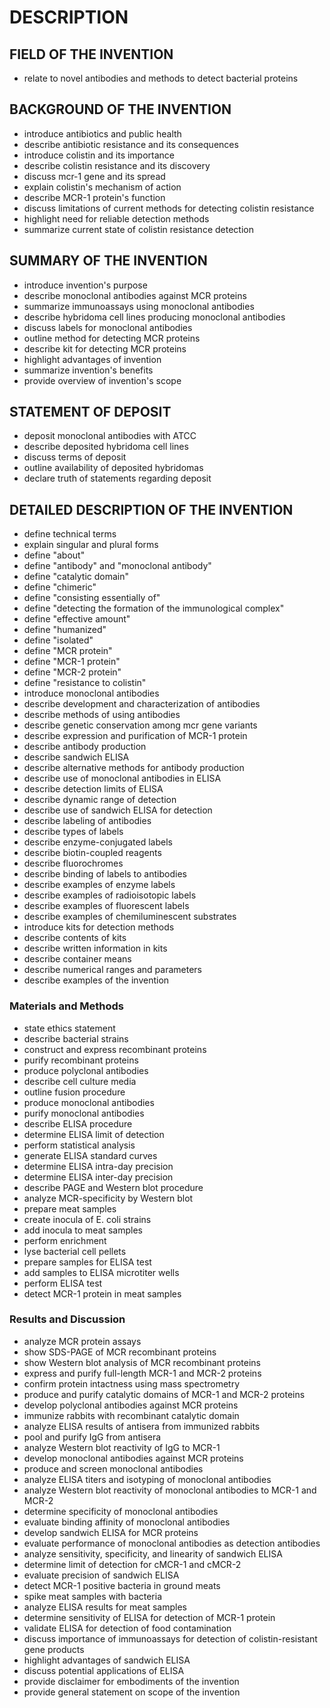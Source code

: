 # DESCRIPTION

## FIELD OF THE INVENTION

- relate to novel antibodies and methods to detect bacterial proteins

## BACKGROUND OF THE INVENTION

- introduce antibiotics and public health
- describe antibiotic resistance and its consequences
- introduce colistin and its importance
- describe colistin resistance and its discovery
- discuss mcr-1 gene and its spread
- explain colistin's mechanism of action
- describe MCR-1 protein's function
- discuss limitations of current methods for detecting colistin resistance
- highlight need for reliable detection methods
- summarize current state of colistin resistance detection

## SUMMARY OF THE INVENTION

- introduce invention's purpose
- describe monoclonal antibodies against MCR proteins
- summarize immunoassays using monoclonal antibodies
- describe hybridoma cell lines producing monoclonal antibodies
- discuss labels for monoclonal antibodies
- outline method for detecting MCR proteins
- describe kit for detecting MCR proteins
- highlight advantages of invention
- summarize invention's benefits
- provide overview of invention's scope

## STATEMENT OF DEPOSIT

- deposit monoclonal antibodies with ATCC
- describe deposited hybridoma cell lines
- discuss terms of deposit
- outline availability of deposited hybridomas
- declare truth of statements regarding deposit

## DETAILED DESCRIPTION OF THE INVENTION

- define technical terms
- explain singular and plural forms
- define "about"
- define "antibody" and "monoclonal antibody"
- define "catalytic domain"
- define "chimeric"
- define "consisting essentially of"
- define "detecting the formation of the immunological complex"
- define "effective amount"
- define "humanized"
- define "isolated"
- define "MCR protein"
- define "MCR-1 protein"
- define "MCR-2 protein"
- define "resistance to colistin"
- introduce monoclonal antibodies
- describe development and characterization of antibodies
- describe methods of using antibodies
- describe genetic conservation among mcr gene variants
- describe expression and purification of MCR-1 protein
- describe antibody production
- describe sandwich ELISA
- describe alternative methods for antibody production
- describe use of monoclonal antibodies in ELISA
- describe detection limits of ELISA
- describe dynamic range of detection
- describe use of sandwich ELISA for detection
- describe labeling of antibodies
- describe types of labels
- describe enzyme-conjugated labels
- describe biotin-coupled reagents
- describe fluorochromes
- describe binding of labels to antibodies
- describe examples of enzyme labels
- describe examples of radioisotopic labels
- describe examples of fluorescent labels
- describe examples of chemiluminescent substrates
- introduce kits for detection methods
- describe contents of kits
- describe written information in kits
- describe container means
- describe numerical ranges and parameters
- describe examples of the invention

### Materials and Methods

- state ethics statement
- describe bacterial strains
- construct and express recombinant proteins
- purify recombinant proteins
- produce polyclonal antibodies
- describe cell culture media
- outline fusion procedure
- produce monoclonal antibodies
- purify monoclonal antibodies
- describe ELISA procedure
- determine ELISA limit of detection
- perform statistical analysis
- generate ELISA standard curves
- determine ELISA intra-day precision
- determine ELISA inter-day precision
- describe PAGE and Western blot procedure
- analyze MCR-specificity by Western blot
- prepare meat samples
- create inocula of E. coli strains
- add inocula to meat samples
- perform enrichment
- lyse bacterial cell pellets
- prepare samples for ELISA test
- add samples to ELISA microtiter wells
- perform ELISA test
- detect MCR-1 protein in meat samples

### Results and Discussion

- analyze MCR protein assays
- show SDS-PAGE of MCR recombinant proteins
- show Western blot analysis of MCR recombinant proteins
- express and purify full-length MCR-1 and MCR-2 proteins
- confirm protein intactness using mass spectrometry
- produce and purify catalytic domains of MCR-1 and MCR-2 proteins
- develop polyclonal antibodies against MCR proteins
- immunize rabbits with recombinant catalytic domain
- analyze ELISA results of antisera from immunized rabbits
- pool and purify IgG from antisera
- analyze Western blot reactivity of IgG to MCR-1
- develop monoclonal antibodies against MCR proteins
- produce and screen monoclonal antibodies
- analyze ELISA titers and isotyping of monoclonal antibodies
- analyze Western blot reactivity of monoclonal antibodies to MCR-1 and MCR-2
- determine specificity of monoclonal antibodies
- evaluate binding affinity of monoclonal antibodies
- develop sandwich ELISA for MCR proteins
- evaluate performance of monoclonal antibodies as detection antibodies
- analyze sensitivity, specificity, and linearity of sandwich ELISA
- determine limit of detection for cMCR-1 and cMCR-2
- evaluate precision of sandwich ELISA
- detect MCR-1 positive bacteria in ground meats
- spike meat samples with bacteria
- analyze ELISA results for meat samples
- determine sensitivity of ELISA for detection of MCR-1 protein
- validate ELISA for detection of food contamination
- discuss importance of immunoassays for detection of colistin-resistant gene products
- highlight advantages of sandwich ELISA
- discuss potential applications of ELISA
- provide disclaimer for embodiments of the invention
- provide general statement on scope of the invention

